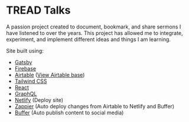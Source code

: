 # TREAD Talks

A passion project created to document, bookmark, and share sermons I have listened to over the years.
This project has allowed me to integrate, experiment, and implement different ideas and things I am
learning.

Site built using:

- [Gatsby](https://www.gatsbyjs.com/)
- [Firebase](https://firebase.google.com/)
- [Airtable](https://airtable.com/) ([View Airtable base](https://airtable.com/shrhwAQPNSO8rUvHB))
- [Tailwind CSS](https://tailwindcss.com/)
- [React](https://reactjs.org/)
- [GraphQL](https://graphql.org/)
- [Netlify](https://www.netlify.com/) (Deploy site)
- [Zappier](https://zapier.com/) (Auto deploy changes from Airtable to Netlify and Buffer)
- [Buffer](https://buffer.com/) (Auto publish content to social media)
